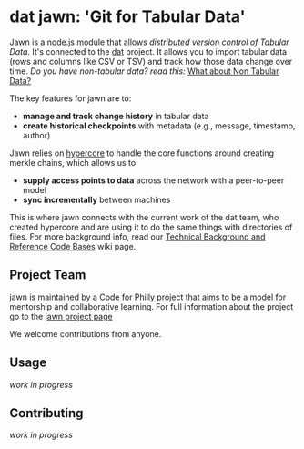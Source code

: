 # dat jawn: 'Git for Tabular Data'

Jawn is a node.js module that allows _distributed version control of Tabular Data_. It's connected to the [dat](https://github.com/maxogden/dat) project. It allows you to import tabular data (rows and columns like CSV or TSV) and track how those data change over time. _Do you have non-tabular data? read this:_ [What about Non Tabular Data?](https://github.com/CfABrigadePhiladelphia/jawn/wiki/What-about-Non-Tabular-Data%3F)  

The key features for jawn are to:
  * **manage and track change history** in tabular data
  * **create historical checkpoints** with metadata (e.g., message, timestamp, author)

Jawn relies on [hypercore](https://github.com/mafintosh/hypercore) to handle the core functions around creating merkle chains, which allows us to 

  * **supply access points to data** across the network with a peer-to-peer model
  * **sync incrementally** between machines

This is where jawn connects with the current work of the dat team, who created hypercore and are using it to do the same things with directories of files. For more background info, read our [Technical Background and Reference Code Bases](https://github.com/CfABrigadePhiladelphia/jawn/wiki/Technical-Background-and-Reference-Code-Bases) wiki page.

## Project Team

jawn is maintained by a [Code for Philly](https://codeforphilly.org) project that aims to be a model for mentorship and collaborative learning. For full information about the project go to the [jawn project page](https://codeforphilly.org/projects/dat_tables)  

We welcome contributions from anyone.

## Usage

_work in progress_

## Contributing

_work in progress_
